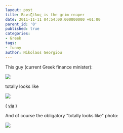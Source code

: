 ```yaml
---
layout: post
title: Βενιζέλος is the grim reaper
date: 2011-11-11 04:54:00.000000000 +01:00
parent_id: '0'
published: true
categories:
- Greek
tags:
- funny
author: Nikolaos Georgiou
---
```


This guy (current Greek finance minister):

<img src="{{ site.baseurl }}/assets/2011/venizelos_evangelos_min.jpg" />

totally looks like

<img src="{{ site.baseurl }}/assets/2011/benny-grim-reaper.jpg" />

( <a href="http://buzz.reality-tape.com/story.php?title=%CE%95%CF%85%CE%AC%CE%B3%CE%B3%CE%B5%CE%BB%CE%BF%CF%82-%CE%92%CE%B5%CE%BD%CE%B9%CE%B6%CE%AD%CE%BB%CE%BF%CF%82-See-you-in-hell" target="_blank">via</a> )

And of course the obligatory "totally looks like" photo:

<img src="{{ site.baseurl }}/assets/2011/evangelos-venizelos-totally-looks-like-steve-grimmett.jpg" />
